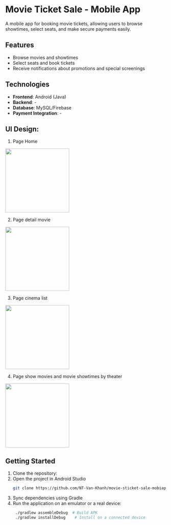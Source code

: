 # Movie Ticket Sale - Mobile App
A mobile app for booking movie tickets, allowing users to browse showtimes, select seats, and make secure payments easily. 

## Features
- Browse movies and showtimes
- Select seats and book tickets
- Receive notifications about promotions and special screenings

## Technologies
- **Frontend**: Android (Java)
- **Backend**: -
- **Database**: MySQL/Firebase
- **Payment Integration**: -

## UI Design:
1. Page Home   
<img src="https://github.com/user-attachments/assets/ef16fa62-4a7a-43ff-8534-6304bebf02cf" width="200">

2. Page detail movie
<img src="https://github.com/user-attachments/assets/863d39e2-ec56-41a4-adcf-64c495f69b54" width="200">

3. Page cinema list
<img src="https://github.com/user-attachments/assets/b6253c1b-80ff-4a93-8fee-0e4071b895d1" width="200">

4. Page show movies and movie showtimes by theater
<img src="https://github.com/user-attachments/assets/8ac1e82f-db2a-417a-b631-3072bafe570d" width="200">

## Getting Started
1. Clone the repository:
2. Open the project in Android Studio
    ```bash
    git clone https://github.com/NT-Van-Khanh/movie-sticket-sale-mobiapp.git
    ```
3. Sync dependencies using Gradle
4. Run the application on an emulator or a real device:
   ```bash
    ./gradlew assembleDebug  # Build APK
    ./gradlew installDebug    # Install on a connected device
   ```
